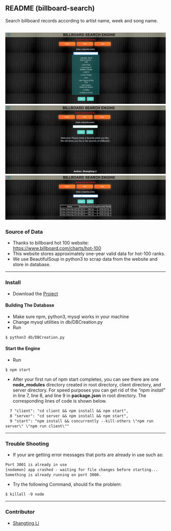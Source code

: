 ## README (billboard-search)

Search billboard records according to artist name, week and song name.

![readme image](./images/ScreenShot1.png "Readme Image")
![readme image](./images/ScreenShot2.png "Readme Image")
![readme image](./images/ScreenShot3.png "Readme Image")
---
### Source of Data

* Thanks to billboard hot 100 website: https://www.billboard.com/charts/hot-100
* This website stores approximately one-year valid data for hot-100 ranks.
* We use BeautifulSoup in python3 to scrap data from the website and store in database.
---
### Install
* Download the [Project](https://github.com/Shangtingli/billboard-engine/archive/master.zip)
#### Building The Database
* Make sure npm, python3, mysql works in your machine
* Change mysql utilities in db/DBCreation.py
* Run
```python3
$ python3 db/DBCreation.py
```

#### Start the Engine
* Run
```
$ npm start
```

* After your first run of npm start completes, you can see there are one **node_modules** directory created in root directory,
  client directory, and server directory. For speed purposes you can get rid of the *"npm install"* in line 7, line 8, and line 9 in  **package.json** in root directory. The corresponding lines of code is shown below.
  
```
  7 "client": "cd client && npm install && npm start",
  8 "server": "cd server && npm install && npm start",
  9 "start": "npm install && concurrently --kill-others \"npm run server\" \"npm run client\""
```
---
### Trouble Shooting

* If your are getting error messages that ports are already in use such as:

```
Port 3001 is already in use
[nodemon] app crashed - waiting for file changes before starting...
Something is already running on port 3000.
```
  
*  Try the following Command, should fix the problem:

```
$ killall -9 node
```
---
### Contributor
* [Shangting Li](https://github.com/shangtingli)
